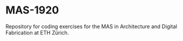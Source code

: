 # MAS-1920

Repository for coding exercises for the MAS in Architecture and Digital Fabrication at ETH Zürich. 
